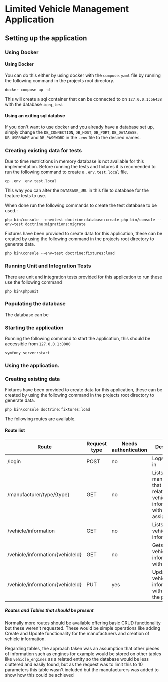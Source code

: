 # Limited Vehicle Management Application

## Setting up the application

### Using Docker

#### Using Docker
You can do this either by using docker with the `compose.yaml` file
by running the following command in the projects root directory.
```
docker compose up -d
```
This will create a sql container that can be connected to on `127.0.0.1:56438` with the database `iqeq_test`

#### Using an exiting sql databse
If you don't want to use docker and you already have a database set up, simply change the
`DB_CONNECTION`, `DB_HOST`, `DB_PORT`, `DB_DATABASE`, `DB_USERNAME` and `DB_PASSWORD` in the `.env` file to the desired names.


### Creating existing data for tests

Due to time restrictions in memory database is not available for this implementation. Before running the tests and fixtures
it is recomended to run the following command to create a `.env.test.local` file.

``
cp .env .env.test.local
``

This way you can alter the `DATABASE_URL` in this file to database for the feature tests to use.

When done run the following commands to create the test database to be used.:

``
php bin/console --env=test doctrine:database:create
php bin/console --env=test doctrine:migrations:migrate
``

Fixtures have been provided to create data for this application, these can be created by using the following command
in the projects root directory to generate data.
```
php bin\console --env=test doctrine:fixtures:load
```

### Running Unit and Integration Tests
There are unit and integration tests provided for this application to run these use the following command
```
php bin\phpunit
```

### Populating the database
The database can be 
### Starting the application
Running the following command to start the application, this should be accessible from `127.0.0.1:8000`
```
symfony server:start
```

### Using the application.

### Creating existing data
Fixtures have been provided to create data for this application, these can be created by using the following command
in the projects root directory to generate data.
```
php bin\console doctrine:fixtures:load
```

The following routes are available.

#### Route list

| Route                            | Request type | Needs authentication | Description                                                                                | 
|----------------------------------|--------------|----------------------|--------------------------------------------------------------------------------------------
| /login                           | POST         | no                   | Logs the user in                                                                           | 
| /manufacturer/type/{type}        | GET          | no                   | Lists manufacturers that have a relation to the vehicle information with the assigned type | 
| /vehicle/information             | GET          | no                   | Lists all vehicle information                                                              | 
| /vehicle/information/{vehicleId} | GET          | no                   | Gets the vehicle information with the id                                                   | 
| /vehicle/information/{vehicleId} | PUT          | yes                  | Updates the vehicle information with data in the payload                                   | 

##### Routes and Tables that should be present
Normally more routes should be available offering basic CRUD functionality but these weren't requested.
These would be simple operations like adding Create and Update functionality for the manufacturers and creation of vehicle information.

Regarding tables, the approach taken was an assumption that other pieces of information such as engines for example
would be stored on other tables like `vehicle_engines` as a related entity so the database would be less cluttered and easily found,
but as the request was to limit this to 10 parameters this table wasn't included but the manufacturers was added to show how this could be achieved

